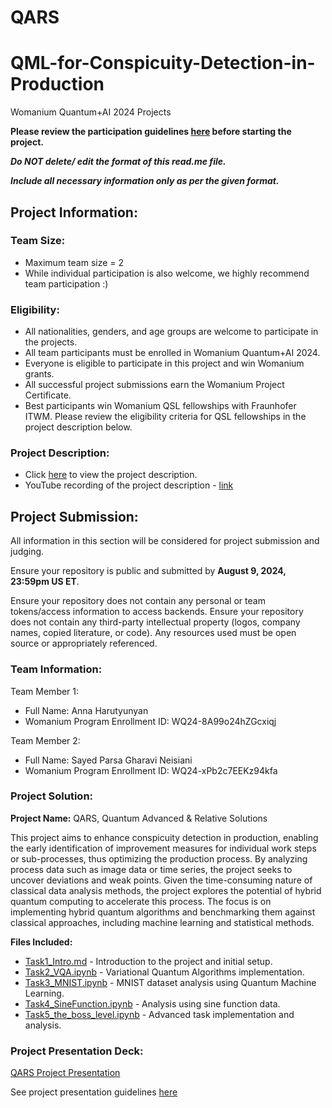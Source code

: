 # QARS
# QML-for-Conspicuity-Detection-in-Production
Womanium Quantum+AI 2024 Projects

**Please review the participation guidelines [here](https://github.com/womanium-quantum/Quantum-AI-2024) before starting the project.**

_**Do NOT delete/ edit the format of this read.me file.**_

_**Include all necessary information only as per the given format.**_

## Project Information:

### Team Size:
  - Maximum team size = 2
  - While individual participation is also welcome, we highly recommend team participation :)

### Eligibility:
  - All nationalities, genders, and age groups are welcome to participate in the projects.
  - All team participants must be enrolled in Womanium Quantum+AI 2024.
  - Everyone is eligible to participate in this project and win Womanium grants.
  - All successful project submissions earn the Womanium Project Certificate.
  - Best participants win Womanium QSL fellowships with Fraunhofer ITWM. Please review the eligibility criteria for QSL fellowships in the project description below.

### Project Description:
  - Click [here](https://drive.google.com/file/d/1AcctFeXjchtEhYzPUsHpP_b4HGlI4kq9/view?usp=sharing) to view the project description.
  - YouTube recording of the project description - [link](https://youtu.be/Ac1ihFcTRTc?si=i6AIVfQQh8ymYQYp)

## Project Submission:
All information in this section will be considered for project submission and judging.

Ensure your repository is public and submitted by **August 9, 2024, 23:59pm US ET**.

Ensure your repository does not contain any personal or team tokens/access information to access backends. Ensure your repository does not contain any third-party intellectual property (logos, company names, copied literature, or code). Any resources used must be open source or appropriately referenced.

### Team Information:
Team Member 1:
 - Full Name: Anna Harutyunyan
 - Womanium Program Enrollment ID: WQ24-8A99o24hZGcxiqj


Team Member 2:
 - Full Name: Sayed Parsa Gharavi Neisiani
 - Womanium Program Enrollment ID: WQ24-xPb2c7EEKz94kfa


### Project Solution:
**Project Name:** QARS, Quantum Advanced & Relative Solutions

This project aims to enhance conspicuity detection in production, enabling the early identification of improvement measures for individual work steps or sub-processes, thus optimizing the production process. By analyzing process data such as image data or time series, the project seeks to uncover deviations and weak points. Given the time-consuming nature of classical data analysis methods, the project explores the potential of hybrid quantum computing to accelerate this process. The focus is on implementing hybrid quantum algorithms and benchmarking them against classical approaches, including machine learning and statistical methods.

**Files Included:**
- [Task1_Intro.md](https://github.com/QARS-Womanium/QARS/blob/main/Task1_Intro.md) - Introduction to the project and initial setup.
- [Task2_VQA.ipynb](https://github.com/QARS-Womanium/QARS/blob/main/Task2_VQA.ipynb) - Variational Quantum Algorithms implementation.
- [Task3_MNIST.ipynb](https://github.com/QARS-Womanium/QARS/blob/main/Task3_MNIST.ipynb) - MNIST dataset analysis using Quantum Machine Learning.
- [Task4_SineFunction.ipynb](https://github.com/QARS-Womanium/QARS/blob/main/Task4_SineFunction.ipynb) - Analysis using sine function data.
- [Task5_the_boss_level.ipynb](https://github.com/QARS-Womanium/QARS/blob/main/Task5_the_boss_level.ipynb) - Advanced task implementation and analysis.

### Project Presentation Deck:
[QARS Project Presentation](https://www.canva.com/design/DAGNKCX_Bek/UdZX23_Zz9BEFtqDuty9Rg/edit?utm_content=DAGNKCX_Bek&utm_campaign=designshare&utm_medium=link2&utm_source=sharebutton)

See project presentation guidelines [here](https://docs.google.com/document/d/13nWF8AxFAfFYTWEYPT3BpPdYkqtxxSAjmuXj_zcMh-E/edit?usp=sharing)
